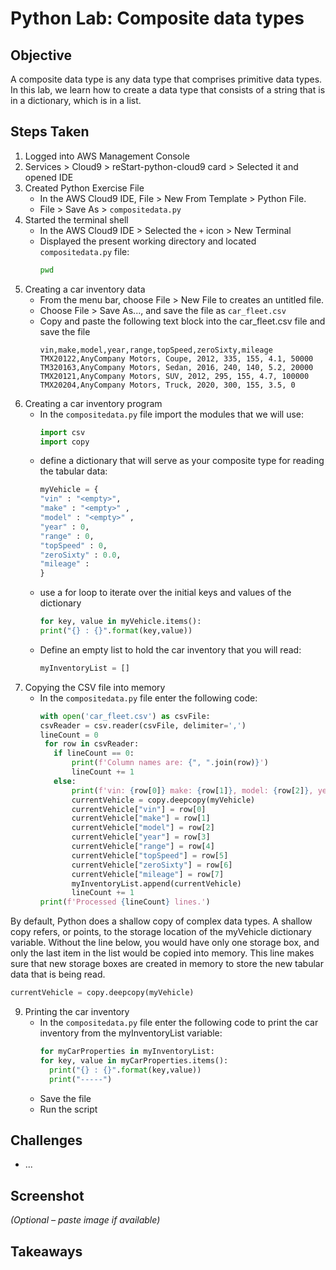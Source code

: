 # Python Lab: Composite data types

## Objective
A composite data type is any data type that comprises primitive data types. In this lab, we learn how to create a data type that consists of a string that is in a dictionary, which is in a list.

## Steps Taken
1. Logged into AWS Management Console
2. Services > Cloud9 > reStart-python-cloud9 card > Selected it and opened IDE
3. Created Python Exercise File
   - In the AWS Cloud9 IDE, File > New From Template > Python File.
   - File > Save As > `compositedata.py`
4. Started the terminal shell
   - In the AWS Cloud9 IDE > Selected the `+` icon > New Terminal
   - Displayed the present working directory and located `compositedata.py` file:
     ``` bash
     pwd
     ```
5. Creating a car inventory data
   - From the menu bar, choose File > New File to creates an untitled file.
   - Choose File > Save As..., and save the file as `car_fleet.csv`
   - Copy and paste the following text block into the car_fleet.csv file and save the file
     ```
     vin,make,model,year,range,topSpeed,zeroSixty,mileage
     TMX20122,AnyCompany Motors, Coupe, 2012, 335, 155, 4.1, 50000
     TM320163,AnyCompany Motors, Sedan, 2016, 240, 140, 5.2, 20000
     TMX20121,AnyCompany Motors, SUV, 2012, 295, 155, 4.7, 100000
     TMX20204,AnyCompany Motors, Truck, 2020, 300, 155, 3.5, 0
     ```
6. Creating a car inventory program
   - In the `compositedata.py` file import the modules that we will use:
     ``` python
     import csv
     import copy
     ```
   - define a dictionary that will serve as your composite type for reading the tabular data:
     ``` python
     myVehicle = {
     "vin" : "<empty>",
     "make" : "<empty>" ,
     "model" : "<empty>" ,
     "year" : 0,
     "range" : 0,
     "topSpeed" : 0,
     "zeroSixty" : 0.0,
     "mileage" :
     }
     ```
   - use a for loop to iterate over the initial keys and values of the dictionary
     ``` python
     for key, value in myVehicle.items():
     print("{} : {}".format(key,value))
     ```
   - Define an empty list to hold the car inventory that you will read:
     ``` python
     myInventoryList = []
     ```
8. Copying the CSV file into memory
   - In the `compositedata.py` file enter the following code:
     ``` python
     with open('car_fleet.csv') as csvFile:
     csvReader = csv.reader(csvFile, delimiter=',')
     lineCount = 0
      for row in csvReader:
        if lineCount == 0:
            print(f'Column names are: {", ".join(row)}')  
            lineCount += 1  
        else:  
            print(f'vin: {row[0]} make: {row[1]}, model: {row[2]}, year: {row[3]}, range: {row[4]}, topSpeed: {row[5]}, zeroSixty: {row[6]}, mileage: {row[7]}')  
            currentVehicle = copy.deepcopy(myVehicle)  
            currentVehicle["vin"] = row[0]  
            currentVehicle["make"] = row[1]  
            currentVehicle["model"] = row[2]  
            currentVehicle["year"] = row[3]  
            currentVehicle["range"] = row[4]  
            currentVehicle["topSpeed"] = row[5]  
            currentVehicle["zeroSixty"] = row[6]  
            currentVehicle["mileage"] = row[7]  
            myInventoryList.append(currentVehicle)  
            lineCount += 1
     print(f'Processed {lineCount} lines.')
     ```
By default, Python does a shallow copy of complex data types. A shallow copy refers, or points, to the storage location of the myVehicle dictionary variable. Without the line below, you would have only one storage box, and only the last item in the list would be copied into memory. This line makes sure that new storage boxes are created in memory to store the new tabular data that is being read.
``` python
currentVehicle = copy.deepcopy(myVehicle)
```        
9. Printing the car inventory
    - In the `compositedata.py` file enter the following code to print the car inventory from the myInventoryList variable:
      ``` python
      for myCarProperties in myInventoryList:
      for key, value in myCarProperties.items():
        print("{} : {}".format(key,value))
        print("-----")
      ```
    - Save the file
    - Run the script

## Challenges
- ...

## Screenshot
_(Optional – paste image if available)_

## Takeaways
